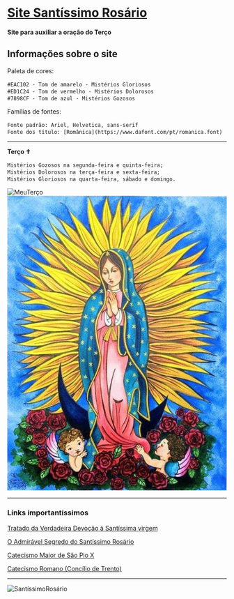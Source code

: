 # [Site Santíssimo Rosário](https://cipitelliarthur.github.io/Site-Santissimo-Rosario/)

**Site para auxiliar a oração do Terço**

## Informações sobre o site

Paleta de cores:

```
#EAC102 - Tom de amarelo - Mistérios Gloriosos
#ED1C24 - Tom de vermelho - Mistérios Dolorosos
#7898CF - Tom de azul - Mistérios Gozosos
```

Famílias de fontes:

```
Fonte padrão: Ariel, Helvetica, sans-serif
Fonte dos título: [Românica](https://www.dafont.com/pt/romanica.font)
```

---

**Terço ✝️**

```
Mistérios Gozosos na segunda-feira e quinta-feira;
Mistérios Dolorosos na terça-feira e sexta-feira;
Mistérios Gloriosos na quarta-feira, sábado e domingo.
```

![MeuTerço](/imagens/MeuTerço.jpg)
![NossaSenhora](/imagens/NossaSenhora.jpg)

---

### Links importantíssimos 

[Tratado da Verdadeira Devoção à Santíssima virgem](https://www.amazon.com.br/Tratado-verdadeira-devo%C3%A7%C3%A3o-Sant%C3%ADssima-Virgem/dp/8532657117/ref=mp_s_a_1_1?dchild=1&keywords=tratado+da+verdadeira+devo%C3%A7%C3%A3o+%C3%A0+sant%C3%ADssima+virgem+maria&qid=1619318519&sprefix=tratad&sr=8-1)

[O Admirável Segredo do Santíssimo Rosário](https://www.amazon.com.br/admir%C3%A1vel-segredo-Sant%C3%ADssimo-Ros%C3%A1rio-converter/dp/8532658563/ref=mp_s_a_1_1?dchild=1&keywords=o+admiravel+segredo+do+santissimo+rosario&qid=1619318256&sprefix=o+admi&sr=8-1)

[Catecismo Maior de São Pio X](https://www.amazon.com.br/Catecismo-Maior-S%C3%A3o-Pio-X/dp/8585432217/ref=sr_1_2?__mk_pt_BR=%C3%85M%C3%85%C5%BD%C3%95%C3%91&dchild=1&keywords=Catecismo&qid=1617545909&sr=8-2)

[Catecismo Romano (Concílio de Trento)](https://www.amazon.com.br/Catecismo-Romano-Conc%C3%ADlio-Trento/dp/8564734133/ref=pd_bxgy_img_2/132-5714217-3659024?_encoding=UTF8&pd_rd_i=8564734133&pd_rd_r=0caa27c1-8707-4523-b54e-10fd82573814&pd_rd_w=Ap5XU&pd_rd_wg=Bxvgj&pf_rd_p=400138fd-99e3-44de-aed2-5a7aff7ca010&pf_rd_r=YGC16Y7FSVR34HT9Z9VX&psc=1&refRID=YGC16Y7FSVR34HT9Z9VX)

---

![SantíssimoRosário](https://www.igrejacatolica.org/imagens/2014/06/rosario.jpg)
